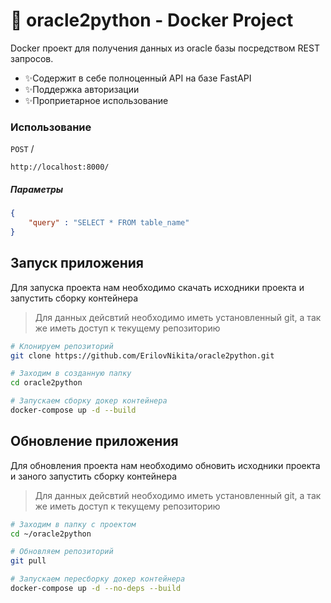 # 💾 oracle2python - Docker Project

Docker проект для получения данных из oracle базы посредством REST запросов.

* ✨Содержит в себе полноценный API на базе FastAPI
* ✨Поддержка авторизации
* ✨Проприетарное использование


### Использование
`POST` /
```
http://localhost:8000/
```

##### Параметры
``` json
{
    "query" : "SELECT * FROM table_name"
}
```

## Запуск приложения
Для запуска проекта нам необходимо скачать исходники проекта и запустить сборку контейнера
> Для данных дейсвтий необходимо иметь установленный git, а так же иметь доступ к текущему репозиторию


``` bash
# Клонируем репозиторий
git clone https://github.com/ErilovNikita/oracle2python.git

# Заходим в созданную папку
cd oracle2python

# Запускаем сборку докер контейнера
docker-compose up -d --build
```

## Обновление приложения
Для обновления проекта нам необходимо обновить исходники проекта и заного запустить сборку контейнера
> Для данных дейсвтий необходимо иметь установленный git, а так же иметь доступ к текущему репозиторию


``` bash
# Заходим в папку с проектом
cd ~/oracle2python

# Обновляем репозиторий
git pull

# Запускаем пересборку докер контейнера 
docker-compose up -d --no-deps --build
```
